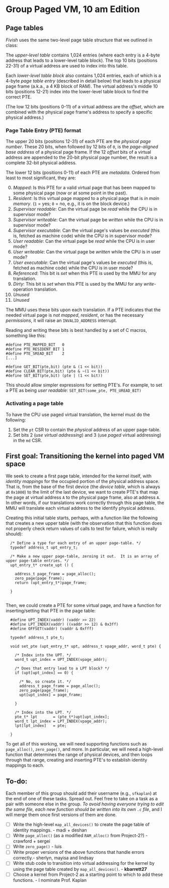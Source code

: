 # Group Paged VM, 10 am Edition

## Page tables

_Fivish_ uses the same two-level page table structure that we outlined in class:

The *_upper-level table_* contains 1,024 entries (where each entry is a 4-byte address that leads to a lower-level table block).
The top 10 bits (positions 22-31) of a virtual address are used to index into this table.

Each *_lower-level table block_* also contains 1,024 entries, each of which is a 4-byte _page table entry_ (described in detail
below) that leads to a physical page frame (a.k.a., a 4 KB block of RAM).  The virtual address's middle 10 bits (positions 12-21)
index into the lower-level table block to find the correct PTE.

(The low 12 bits (positions 0-11) of a virtual address are the _offset_, which are combined with the physical page frame's address
to specify a specific physical address.)

### Page Table Entry (PTE) format

The upper 20 bits (positions 12-31) of each PTE are the _physical page number_.  These 20 bits, when followed by 12 bits of `0`, is
the _page-aligned base address_ of a physical page frame.  If the 12 _offset_ bits of a virtual address are appended to the 20-bit
physical page number, the result is a complete 32-bit physical address.

The lower 12 bits (positions 0-11) of each PTE are _metadata_.  Ordered from least to most significant, they are:

0. _Mapped_: Is this PTE for a valid virtual page that has been mapped to some physical page (now or at some point in the past).
1. _Resident_: Is this virtual page mapped to a physical page that is _in main memory_. (`1` = yes; `0` = no, e.g.,  it is on the
block device.)
2. _Supervisor readable_: Can the virtual page be _read_ while the CPU is in supervisor mode?
3. _Supervisor writeable_: Can the virtual page be _written_ while the CPU is in supervisor mode?
4. _Supervisor executable_: Can the virtual page's values be _executed_ (this is, fetched as machine code) while the CPU is in
supervisor mode?
5. _User readable_: Can the virtual page be _read_ while the CPU is in user mode?
6. _User writeable_: Can the virtual page be _written_ while the CPU is in user mode?
7. _User executable_: Can the virtual page's values be _executed_ (this is, fetched as machine code) while the CPU is in user mode?
8. _Referenced_: This bit is _set_ when this PTE is used by the MMU for any translation.
9. _Dirty_: This bit is _set_ when this PTE is used by the MMU for any _write_-operation translation.
10. _Unused_
11. _Unused_

The MMU uses these bits upon each translation.  If a PTE indicates that the needed virtual page is *not* _mapped_, _resident_, or
has the necessary _permissions_, it will raise an `INVALID_ADDRESS` interrupt.

Reading and writing these bits is best handled by a set of C macros, something like this:

```
#define PTE_MAPPED_BIT   0
#define PTE_RESIDENT_BIT 1
#define PTE_SREAD_BIT    2
[...]

#define GET_BIT(pte,bit) (pte & (1 << bit))
#define CLEAR_BIT(pte,bit) (pte & ~(1 << bit))
#define SET_BIT(pte,bit) (pte | (1 << bit))
```

This should allow simpler expressions for setting PTE's.  For example, to set a PTE as being _user readable_: `SET_BIT(some_pte, PTE_UREAD_BIT)`

### Activating a page table

To have the CPU use paged virtual translation, the kernel must do the following:

1. Set the `pt` CSR to contain the *physical* address of an upper page-table.
2. Set bits 2 (_use virtual addressing_) and 3 (use _paged_ virtual addressing) in the `md` CSR.

## First goal: Transitioning the kernel into paged VM space

We seek to create a first page table, intended for the kernel itself, with _identity mappings_ for the occupied portion of the
physical address space.  That is, from the base of the first device (the _device table_, which is always at `0x1000`) to the limit
of the last device, we want to create PTE's that map the page at virtual address `A` to the physical page frame, also at address
`A`.  In other words, if our translations work correctly through this page table, the MMU will translate each virtual address to the
identify physical address.

Creating this initial table starts, perhaps, with a function like the following that creates a new upper table (with the observation
that this function does not properly check return values of calls to test for failure, which is really should):

```
  /* Define a type for each entry of an upper page-table. */
  typedef address_t upt_entry_t;

  /* Make a new upper page-table, zeroing it out.  It is an array of upper page-table entries. */
  upt_entry_t* create_upt () {

    address_t page_frame = page_alloc();
    zero_page(page_frame);
    return (upt_entry_t*)page_frame;

  }
    
```

Then, we could create a PTE for some virtual page, and have a function for inserting/setting that PTE in the page table:

```
  #define UPT_INDEX(vaddr) (vaddr >> 22)
  #define LPT_INDEX(vaddr) ((vaddr >> 12) & 0x3ff)
  #define OFFSET(vaddr) (vaddr & 0xfff)

  typedef address_t pte_t;

  void set_pte (upt_entry_t* upt, address_t vpage_addr, word_t pte) {

    /* Index into the UPT. */
    word_t upt_index = UPT_INDEX(vpage_addr);

    /* Does that entry lead to a LPT block? */
    if (upt[upt_index] == 0) {

      /* No, so create it. */
      address_t page_frame = page_alloc();
      zero_page(page_frame);
      upt[upt_index] = page_frame;

    }

    /* Index into the LPT. */
    pte_t* lpt       = (pte_t*)upt[upt_index];
    word_t lpt_index = LPT_INDEX(vpage_addr);
    lpt[lpt_index]   = pte;

  }
```

To get all of this working, we will need supporting functions such as `page_alloc()`, `zero_page()`, and more.  In particular, we
will need a high-level function that determines the range of physical devices, and then loops through that range, creating and
inserting PTE's to establish identity mappings to each.

## To-do:

Each member of this group should add their username (e.g., `sfkaplan`) at the end of one of these tasks.  Spread out.  Feel free to
take on a task as a pair with someone else in the group.  *To avoid having everyone trying to edit the same file, each new function
should be written into its own `.c` file*, and I will merge them once first versions of them are done.

- [ ] Write the high-level `map_all_devices()` to create the page table of identity mappings. - madi + deshan
- [ ] Write `page_alloc()` (as a modified `RAM_alloc()` from Project-2?) - crawford + sergei
- [ ] Write `zero_page()` - luis
- [ ] Write proper versions of the above functions that handle errors correctly.- sherlyn, mayisa and lindsay
- [ ] Write stub code to transition into virtual addressing for the kernel by using the page table created by `map_all_devices()`. - **kbarrett27**
- [ ] Choose a kernel from Project-2 as a starting point to which to add these functions. - I nominate Prof. Kaplan
